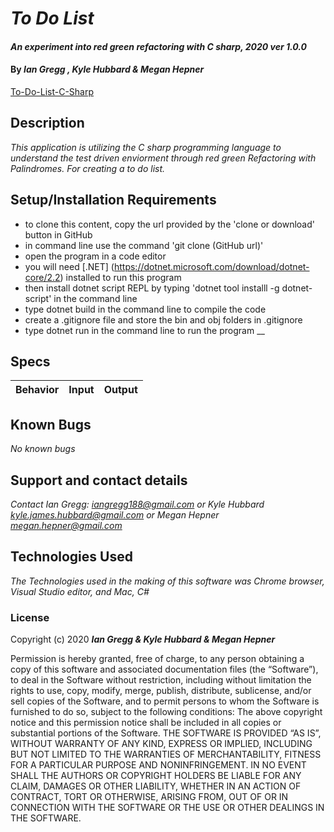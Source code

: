 # _To Do List_

#### _An experiment into red green refactoring with C sharp, 2020 ver 1.0.0_

#### By _Ian Gregg , Kyle Hubbard & Megan Hepner_
[To-Do-List-C-Sharp](https://github.com/oldgregg89/To-Do-List-C-charp)

## Description

_This application is utilizing the C sharp programming language to understand the test driven enviorment through red green Refactoring with Palindromes. For creating a to do list._

## Setup/Installation Requirements

* to clone this content, copy the url provided by the 'clone or download' button in GitHub
* in command line use the command 'git clone (GitHub url)'
* open the program in a code editor
* you will need [.NET] (https://dotnet.microsoft.com/download/dotnet-core/2.2) installed to run this program 
* then install dotnet script REPL by typing 'dotnet tool installl -g dotnet-script' in the command line
* type dotnet build in the command line to compile the code
* create a .gitignore file and store the bin and obj folders in .gitignore
* type dotnet run in the command line to run the program
__

## Specs

| Behavior    | Input | Output |
| :---------- | ----- | -----: |



## Known Bugs

_No known bugs_

## Support and contact details

_Contact Ian Gregg: <iangregg188@gmail.com>
or
Kyle Hubbard <kyle.james.hubbard@gmail.com>
or
Megan Hepner <megan.hepner@gmail.com>_

## Technologies Used

_The Technologies used in the making of this software was Chrome browser, Visual Studio editor, and Mac, C#_

### License

Copyright (c) 2020 **_Ian Gregg & Kyle Hubbard & Megan Hepner_**

Permission is hereby granted, free of charge, to any person obtaining a copy of this software and associated documentation files (the “Software”), to deal in the Software without restriction, including without limitation the rights to use, copy, modify, merge, publish, distribute, sublicense, and/or sell copies of the Software, and to permit persons to whom the Software is furnished to do so, subject to the following conditions:
The above copyright notice and this permission notice shall be included in all copies or substantial portions of the Software.
THE SOFTWARE IS PROVIDED “AS IS”, WITHOUT WARRANTY OF ANY KIND, EXPRESS OR IMPLIED, INCLUDING BUT NOT LIMITED TO THE WARRANTIES OF MERCHANTABILITY, FITNESS FOR A PARTICULAR PURPOSE AND NONINFRINGEMENT. IN NO EVENT SHALL THE AUTHORS OR COPYRIGHT HOLDERS BE LIABLE FOR ANY CLAIM, DAMAGES OR OTHER LIABILITY, WHETHER IN AN ACTION OF CONTRACT, TORT OR OTHERWISE, ARISING FROM, OUT OF OR IN CONNECTION WITH THE SOFTWARE OR THE USE OR OTHER DEALINGS IN THE SOFTWARE.